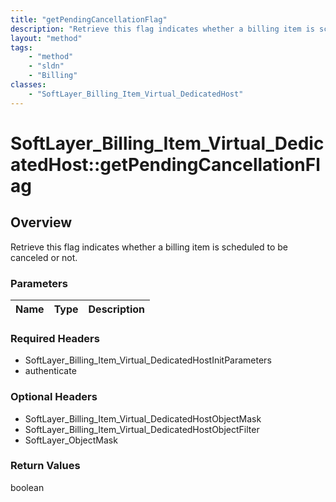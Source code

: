 ```yaml
---
title: "getPendingCancellationFlag"
description: "Retrieve this flag indicates whether a billing item is scheduled to be canceled or not."
layout: "method"
tags:
    - "method"
    - "sldn"
    - "Billing"
classes:
    - "SoftLayer_Billing_Item_Virtual_DedicatedHost"
---
```

# SoftLayer_Billing_Item_Virtual_DedicatedHost::getPendingCancellationFlag
## Overview 
Retrieve this flag indicates whether a billing item is scheduled to be canceled or not.

### Parameters 
|Name | Type | Description |
| --- | --- | --- |


### Required Headers
* SoftLayer_Billing_Item_Virtual_DedicatedHostInitParameters
* authenticate

### Optional Headers
* SoftLayer_Billing_Item_Virtual_DedicatedHostObjectMask
* SoftLayer_Billing_Item_Virtual_DedicatedHostObjectFilter
* SoftLayer_ObjectMask

### Return Values
boolean
